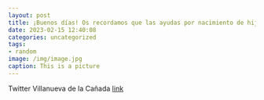 ```yaml
---
layout: post
title: ¡Buenos días! Os recordamos que las ayudas por nacimiento de hijo o adopción de niños menores de tres años se pueden presentar h...
date: 2023-02-15 12:40:08
categories: uncategorized
tags:
- random
image: /img/image.jpg
caption: This is a picture
---
```

Twitter Villanueva de la Cañada [link](https://twitter.com/AytoVDLCanada/status/1625773460029947905)
